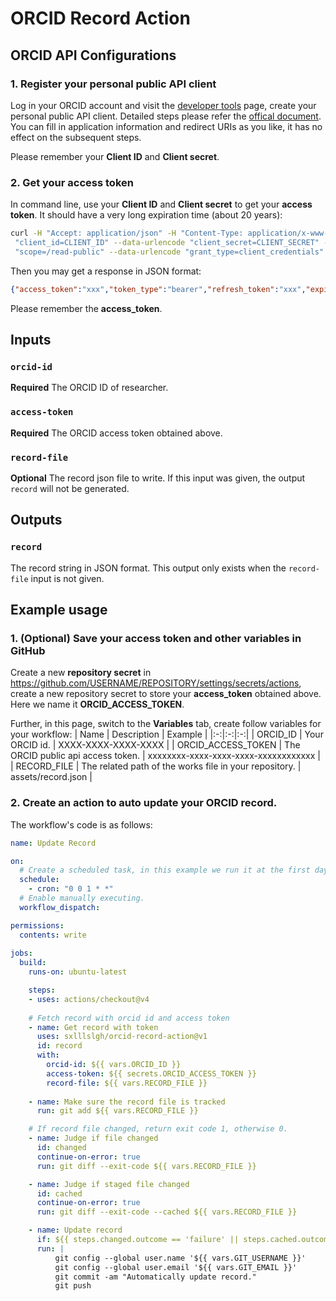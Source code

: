 # ORCID Record Action

## ORCID API Configurations
### 1. Register your personal public API client
Log in your ORCID account and visit the [developer tools](https://orcid.org/developer-tools) page, create your personal public API client. Detailed steps please refer the [offical document](https://info.orcid.org/documentation/features/public-api). You can fill in application information and redirect URIs as you like, it has no effect on the subsequent steps.

Please remember your __Client ID__ and __Client secret__.

### 2. Get your access token
In command line, use your __Client ID__ and __Client secret__ to get your __access token__. It should have a very long expiration time (about 20 years):
```bash
curl -H "Accept: application/json" -H "Content-Type: application/x-www-form-urlencoded" --data-urlencode
 "client_id=CLIENT_ID" --data-urlencode "client_secret=CLIENT_SECRET" --data-urlencode
 "scope=/read-public" --data-urlencode "grant_type=client_credentials" https://orcid.org/oauth/token
```
Then you may get a response in JSON format:
```json
{"access_token":"xxx","token_type":"bearer","refresh_token":"xxx","expires_in":631138518,"scope":"/read-public","orcid":null}
```
Please remember the __access_token__.

## Inputs
### `orcid-id`
**Required** The ORCID ID of researcher.

### `access-token`
**Required** The ORCID access token obtained above.

### `record-file`
**Optional** The record json file to write. If this input was given, the output `record` will not be generated.

## Outputs
### `record`
The record string in JSON format. This output only exists when the `record-file` input is not given.

## Example usage
### 1. (Optional) Save your access token and other variables in GitHub
Create a new __repository secret__ in https://github.com/USERNAME/REPOSITORY/settings/secrets/actions, create a new repository secret to store your __access_token__ obtained above. Here we name it __ORCID_ACCESS_TOKEN__.

Further, in this page, switch to the __Variables__ tab, create follow variables for your workflow:
| Name | Description | Example |
|:-:|:-:|:-:|
| ORCID_ID | Your ORCID id. | XXXX-XXXX-XXXX-XXXX |
| ORCID_ACCESS_TOKEN | The ORCID public api access token. | xxxxxxxx-xxxx-xxxx-xxxx-xxxxxxxxxxxx |
| RECORD_FILE | The related path of the works file in your repository. | assets/record.json |

### 2. Create an action to auto update your ORCID record.

The workflow's code is as follows:
```yaml
name: Update Record

on:
  # Create a scheduled task, in this example we run it at the first day of every month.
  schedule:
    - cron: "0 0 1 * *"
  # Enable manually executing.
  workflow_dispatch:

permissions:
  contents: write
  
jobs:
  build:
    runs-on: ubuntu-latest

    steps:
    - uses: actions/checkout@v4
    
    # Fetch record with orcid id and access token
    - name: Get record with token
      uses: sxlllslgh/orcid-record-action@v1
      id: record
      with:
        orcid-id: ${{ vars.ORCID_ID }}
        access-token: ${{ secrets.ORCID_ACCESS_TOKEN }}
        record-file: ${{ vars.RECORD_FILE }}
      
    - name: Make sure the record file is tracked
      run: git add ${{ vars.RECORD_FILE }}

    # If record file changed, return exit code 1, otherwise 0.
    - name: Judge if file changed
      id: changed
      continue-on-error: true
      run: git diff --exit-code ${{ vars.RECORD_FILE }}

    - name: Judge if staged file changed
      id: cached
      continue-on-error: true
      run: git diff --exit-code --cached ${{ vars.RECORD_FILE }}

    - name: Update record
      if: ${{ steps.changed.outcome == 'failure' || steps.cached.outcome == 'failure' }}
      run: |
          git config --global user.name '${{ vars.GIT_USERNAME }}'
          git config --global user.email '${{ vars.GIT_EMAIL }}'
          git commit -am "Automatically update record."
          git push
```